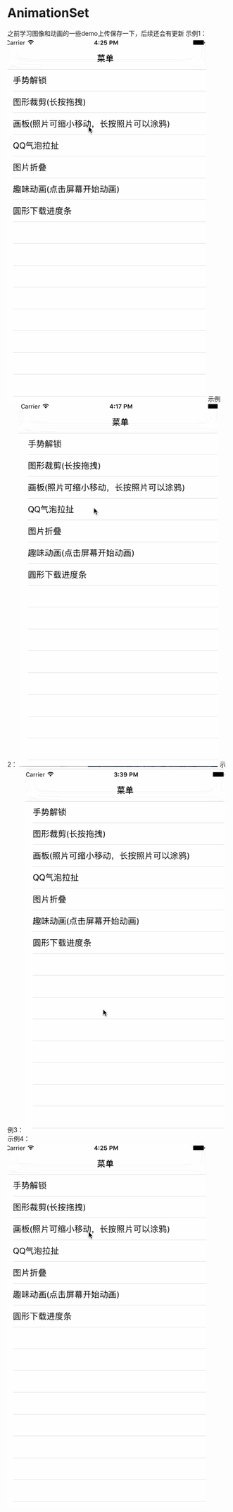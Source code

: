 # AnimationSet
之前学习图像和动画的一些demo上传保存一下，后续还会有更新
示例1：
![image](https://github.com/ChavezChen/AnimationSet/blob/master/AnimationSet/gif/2.gif)
示例2：
![image](https://github.com/ChavezChen/AnimationSet/blob/master/AnimationSet/gif/4.gif)
示例3：
![image](https://github.com/ChavezChen/AnimationSet/blob/master/AnimationSet/gif/444.gif)
示例4：
![image](https://github.com/ChavezChen/AnimationSet/blob/master/AnimationSet/gif/2.gif)
